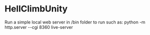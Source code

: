 # HellClimbUnity
Run a simple local web server in /bin folder to run such as:
  python -m http.server --cgi 8360
  live-server
